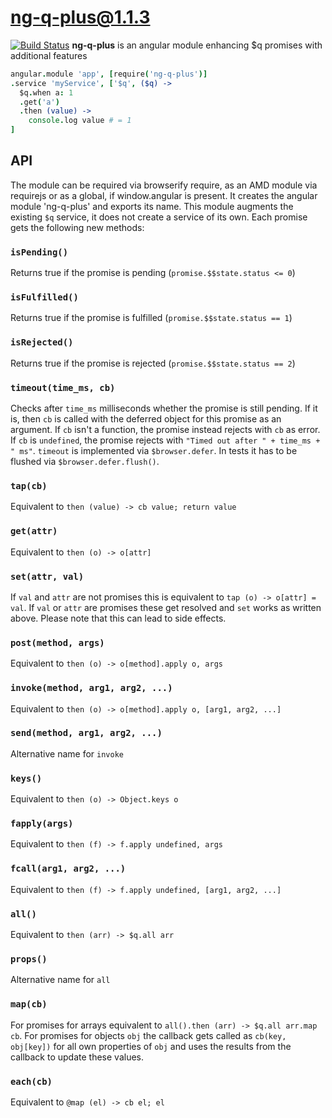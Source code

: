 # ng-q-plus@1.1.3
[![Build Status](https://travis-ci.org/dbartholomae/ngQPlus.svg?branch=master)](https://travis-ci.org/dbartholomae/ngQPlus)
**ng-q-plus** is an angular module enhancing $q promises with additional features

```coffeescript
angular.module 'app', [require('ng-q-plus')]
.service 'myService', ['$q', ($q) ->
  $q.when a: 1
  .get('a')
  .then (value) ->
    console.log value # = 1
]
```

## API

The module can be required via browserify require, as an AMD module via requirejs or as a global, if window.angular is
present. It creates the angular module 'ng-q-plus' and exports its name. This module augments the existing
`$q` service, it does not create a service of its own.
Each promise gets the following new methods:

### `isPending()`
Returns true if the promise is pending (`promise.$$state.status <= 0`)
### `isFulfilled()`
Returns true if the promise is fulfilled (`promise.$$state.status == 1`)
### `isRejected()`
Returns true if the promise is rejected (`promise.$$state.status == 2`)

### `timeout(time_ms, cb)`
Checks after `time_ms` milliseconds whether the promise is still pending. If it is, then `cb` is called with
the deferred object for this promise as an argument. If `cb` isn't a function, the promise instead rejects
with `cb` as error. If `cb` is `undefined`, the promise rejects with `"Timed out after " + time_ms + " ms"`. 
`timeout` is implemented via `$browser.defer`. In tests it has to be flushed via `$browser.defer.flush()`.

### `tap(cb)`
Equivalent to `then (value) -> cb value; return value`

### `get(attr)`
Equivalent to `then (o) -> o[attr]`

### `set(attr, val)`
If `val` and `attr` are not promises this is equivalent to `tap (o) -> o[attr] = val`.
If `val` or `attr` are promises these get resolved and `set` works as written above. 
Please note that this can lead to side effects.

### `post(method, args)`
Equivalent to `then (o) -> o[method].apply o, args`

### `invoke(method, arg1, arg2, ...)`
Equivalent to `then (o) -> o[method].apply o, [arg1, arg2, ...]`

### `send(method, arg1, arg2, ...)`
Alternative name for `invoke`

### `keys()`
Equivalent to `then (o) -> Object.keys o`

### `fapply(args)`
Equivalent to `then (f) -> f.apply undefined, args`

### `fcall(arg1, arg2, ...)`
Equivalent to `then (f) -> f.apply undefined, [arg1, arg2, ...]`

### `all()`
Equivalent to `then (arr) -> $q.all arr`

### `props()`
Alternative name for `all`

### `map(cb)`
For promises for arrays equivalent to `all().then (arr) -> $q.all arr.map cb`.
For promises for objects `obj` the callback gets called as `cb(key, obj[key])`
for all own properties of `obj` and uses the results from the callback to update
 these values.

### `each(cb)`
Equivalent to `@map (el) -> cb el; el`
